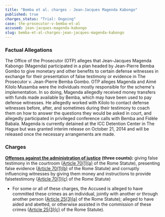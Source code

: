 ```yaml
---
title: "Bemba et al. charges - Jean-Jacques Magenda Kabongo"
published: true
charges_status: "Trial: Ongoing"
case: the-prosecutor-v-bemba-et-al
accused: jean-jacques-magenda-kabongo
slug: bemba-et-al-charges-jean-jacques-magenda-kabongo
---
```


### Factual Allegations

The Office of the Prosecutor (OTP) alleges that Jean-Jacques Magenda Kabongo (Magenda) participated in a plan headed by Jean-Pierre Bemba Gombo to give monetary and other benefits to certain defense witnesses in exchange for their presentation of false testimony or evidence in The Prosecutor v. Jean-Pierre Bemba Gombo. OTP alleges Magenda and Aimé Kilolo Musamba were the individuals mostly responsible for the scheme's implementation. In so doing, Magenda allegedly received money transfers with funds made available by Bemba, which may have been used to pay defense witnesses. He allegedly worked with Kilolo to contact defense witnesses before, after, and sometimes during their testimony to coach them on how to answer the questions they would be asked in court, and allegedly participated in privileged conference calls with Bemba and Fidèle Babala. Magenda is currently detained at the ICC Detention Center in The Hague but was granted interim release on October 21, 2014 and will be released once the necessary arrangements are made.

### Charges

[**Offenses against the administration of justice**](http://www.casematrixnetwork.org/case-m/klamberg-commentary/rome-statute/#c1243) **(three counts):** giving false testimony in the courtroom ([Article 70(1)(a)](http://www.casematrixnetwork.org/case-m/klamberg-commentary/rome-statute/#c1243) of the Rome Statute), presenting false evidence ([Article 70(1)(b)](http://www.casematrixnetwork.org/case-m/klamberg-commentary/rome-statute/#c1243) of the Rome Statute) and corruptly influencing witnesses by giving them money and instructions to provide falsetestimony ([Article 70(1)(c)](http://www.casematrixnetwork.org/case-m/klamberg-commentary/rome-statute/#c1243) of the Rome Statute)

*   For some or all of these charges, the Accused is alleged to have committed these crimes as an individual, jointly with another or through another person ([Article 25(3)(a)](http://www.casematrixnetwork.org/case-m/klamberg-commentary/rome-statute/#c1198) of the Rome Statute); alleged to have aided and abetted, or otherwise assisted in the commission of these crimes ([Article 25(3)(c)](http://www.casematrixnetwork.org/case-m/klamberg-commentary/rome-statute/#c1198) of the Rome Statute).

